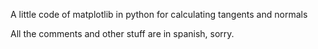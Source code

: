 A little code of matplotlib in python for calculating tangents and normals

All the comments and other stuff are in spanish, sorry.
